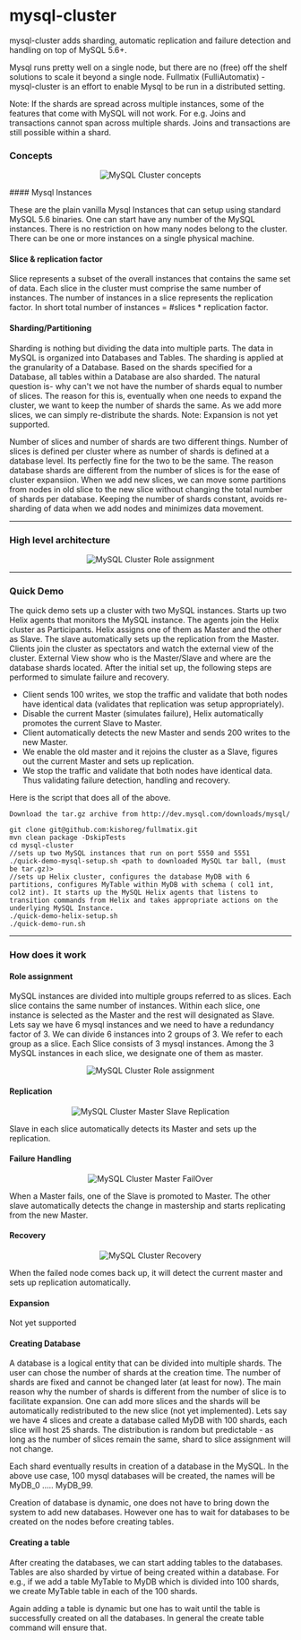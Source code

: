 mysql-cluster
===============

mysql-cluster adds sharding, automatic replication and failure detection and handling on top of MySQL 5.6+. 
 
Mysql runs pretty well on a single node, but there are no (free) off the shelf solutions to scale it beyond a single node. Fullmatix (FulliAutomatix) - mysql-cluster is an effort to enable Mysql to be run in a distributed setting.

Note: If the shards are spread across multiple instances, some of the features that come with MySQL will not work. For e.g. Joins and transactions cannot span across multiple shards. Joins and transactions are still possible within a shard. 

### Concepts

<p align=center>
<img src="https://github.com/kishoreg/fullmatix/raw/master/docs/images/Mysql-cluster-concept.png" alt="MySQL Cluster concepts"/>
</p>
#### Mysql Instances

These are the plain vanilla Mysql Instances that can setup using standard MySQL 5.6 binaries. One can start have any number of the MySQL instances. There is no restriction on how many nodes belong to the cluster. There can be one or more instances on a single physical machine.

#### Slice & replication factor

Slice represents a subset of the overall instances that contains the same set of data. Each slice in the cluster must comprise the same number of instances. The number of instances in a slice represents the replication factor. In short total number of instances = #slices * replication factor.

#### Sharding/Partitioning

Sharding is nothing but dividing the data into multiple parts. The data in MySQL is organized into Databases and Tables. The sharding is applied at the granularity of a Database. Based on the shards specified for a Database, all tables within a Database are also sharded. The natural question is- why can't we not have the number of shards equal to number of slices. The reason for this is, eventually when one needs to expand the cluster, we want to keep the number of shards the same. As we add more slices, we can simply re-distribute the shards. Note: Expansion is not yet supported.

Number of slices and number of shards are two different things. Number of slices is defined per cluster where as number of shards is defined at a database level. Its perfectly fine for the two to be the same. The reason database shards are different from the number of slices is for the ease of cluster expansiion. When we add new slices, we can move some partitions from nodes in old slice to the new slice without changing the total number of shards per database. Keeping the number of shards constant, avoids re-sharding of data when we add nodes and minimizes data movement. 

*********

### High level architecture

<p align=center>
<img src="https://github.com/kishoreg/fullmatix/raw/master/docs/images/architecture.png" alt="MySQL Cluster Role assignment"/>
</p>

****

### Quick Demo

The quick demo sets up a cluster with two MySQL instances. Starts up two Helix agents that monitors the MySQL instance. The agents join the Helix cluster as Participants. Helix assigns one of them as Master and the other as Slave. The slave automatically sets up the replication from the Master. Clients join the cluster as spectators and watch the external view of the cluster. External View show who is the Master/Slave and where are the database shards located. After the initial set up, the following steps are performed to simulate failure and recovery.

- Client sends 100 writes, we stop the traffic and validate that both nodes have identical data (validates that replication was setup appropriately).
- Disable the current Master (simulates failure), Helix automatically promotes the current Slave to Master.
- Client automatically detects the new Master and sends 200 writes to the new Master.
- We enable the old master and it rejoins the cluster as a Slave, figures out the current Master and sets up replication.
- We stop the traffic and validate that both nodes have identical data. Thus validating failure detection, handling and recovery.
   
Here is the script that does all of the above.

    Download the tar.gz archive from http://dev.mysql.com/downloads/mysql/
    
    git clone git@github.com:kishoreg/fullmatix.git
    mvn clean package -DskipTests
    cd mysql-cluster
    //sets up two MySQL instances that run on port 5550 and 5551
    ./quick-demo-mysql-setup.sh <path to downloaded MySQL tar ball, (must be tar.gz)>
    //sets up Helix cluster, configures the database MyDB with 6 partitions, configures MyTable within MyDB with schema ( col1 int, col2 int). It starts up the MySQL Helix agents that listens to transition commands from Helix and takes appropriate actions on the underlying MySQL Instance.
    ./quick-demo-helix-setup.sh 
    ./quick-demo-run.sh 

**********

### How does it work

#### Role assignment

MySQL instances are divided into multiple groups referred to as slices. Each slice contains the same number of instances. Within each slice, one instance is selected as the Master and the rest will designated as Slave.
Lets say we have 6 mysql instances and we need to have a redundancy factor of 3. We can divide 6 instances into 2 groups of 3. We refer to each group as a slice. Each Slice consists of 3 mysql instances. Among the 3 MySQL instances in each slice, we designate one of them as master.
<p align=center>
<img src="https://github.com/kishoreg/fullmatix/raw/master/docs/images/SliceAssignment.png" alt="MySQL Cluster Role assignment"/>
</p>

#### Replication

<p align=center>
<img src="https://github.com/kishoreg/fullmatix/raw/master/docs/images/replication.png" alt="MySQL Cluster Master Slave Replication"/>
</p>

Slave in each slice automatically detects its Master and sets up the replication. 

#### Failure Handling 

<p align=center>
<img src="https://github.com/kishoreg/fullmatix/raw/master/docs/images/failover.png" alt="MySQL Cluster Master FailOver"/>
</p>

When a Master fails, one of the Slave is promoted to Master. The other slave automatically detects the change in mastership and starts replicating from the new Master. 

#### Recovery

<p align=center>
<img src="https://github.com/kishoreg/fullmatix/raw/master/docs/images/recovery.png" alt="MySQL Cluster Recovery"/>
</p>

When the failed node comes back up, it will detect the current master and sets up replication automatically.

#### Expansion

Not yet supported

#### Creating Database

A database is a logical entity that can be divided into multiple shards. The user can chose the number of shards at the creation time. The number of shards are fixed and cannot be changed later (at least for now). The main reason why the number of shards is different from the number of slice is to facilitate expansion. One can add more slices and the shards will be automatically redistributed to the new slice (not yet implemented). Lets say we have 4 slices and create a database called MyDB with 100 shards, each slice will host 25 shards. The distribution is random but predictable - as long as the number of slices remain the same, shard to slice assignment will not change.

Each shard eventually results in creation of a database in the MySQL. In the above use case, 100 mysql databases will be created, the names will be MyDB_0 ..... MyDB_99.

Creation of database is dynamic, one does not have to bring down the system to add new databases. However one has to wait for databases to be created on the nodes before creating tables.

#### Creating a table

After creating the databases, we can start adding tables to the databases. Tables are also sharded by virtue of being created within a database. For e.g., if we add a table MyTable to MyDB which is divided into 100 shards, we create MyTable table in each of the 100 shards.

Again adding a table is dynamic but one has to wait until the table is successfully created on all the databases. In general the create table command will ensure that. 




